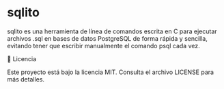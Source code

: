 # sqlito

sqlito es una herramienta de línea de comandos escrita en C para ejecutar archivos .sql en bases de datos PostgreSQL de forma rápida y sencilla, evitando tener que escribir manualmente el comando psql cada vez.

📄 Licencia

Este proyecto está bajo la licencia MIT. Consulta el archivo LICENSE para más detalles.